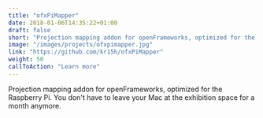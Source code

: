 ```yaml
---
title: "ofxPiMapper"
date: 2018-01-06T14:35:22+01:00
draft: false
short: "Projection mapping addon for openFrameworks, optimized for the Raspberry Pi. You don't have to leave your Mac at the exhibition space for a month anymore."
image: "/images/projects/ofxpimapper.jpg"
link: "https://github.com/kr15h/ofxPiMapper"
weight: 50
callToAction: "Learn more"
---
```


Projection mapping addon for openFrameworks, optimized for the Raspberry Pi. You don't have to leave your Mac at the exhibition space for a month anymore.
